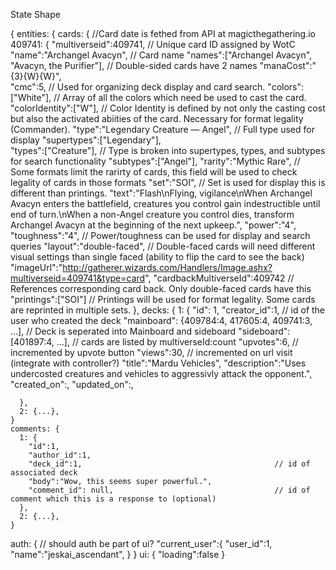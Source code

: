 State Shape

{
  entities: {
    cards: {                                                   //Card date is fethed from API at magicthegathering.io
      409741: {
        "multiverseid":409741,                                 // Unique card ID assigned by WotC
        "name":"Archangel Avacyn",                             // Card name
        "names":["Archangel Avacyn", "Avacyn, the Purifier"],  // Double-sided cards have 2 names
        "manaCost":"{3}{W}{W}",                                
        "cmc":5,                                               // Used for organizing deck display and card search. 
        "colors":["White"],                                    // Array of all the colors which need be used to cast the card.
        "colorIdentity":["W"],                                 // Color Identity is defined by not only the casting cost but also the activated abiities of the card. Necessary for format legality (Commander).
        "type":"Legendary Creature — Angel",                   // Full type used for display
        "supertypes":["Legendary"],                            
        "types":["Creature"],                                  // Type is broken into supertypes, types, and subtypes for search functionality
        "subtypes":["Angel"],
        "rarity":"Mythic Rare",                                // Some formats limit the rarirty of cards, this field will be used to check legality of cards in those formats
        "set":"SOI",                                           // Set is used for display this is different than printings.
        "text":"Flash\nFlying, vigilance\nWhen Archangel Avacyn enters the battlefield, creatures you control gain indestructible until end of turn.\nWhen a non-Angel creature you control dies, transform Archangel Avacyn at the beginning of the next upkeep.",
        "power":"4",                                           
        "toughness":"4",                                       // Power/toughness can be used for display and search queries
        "layout":"double-faced",                               // Double-faced cards will need different visual settings than single faced (ability to flip the card to see the back)
        "imageUrl":"http://gatherer.wizards.com/Handlers/Image.ashx?multiverseid=409741&type=card",
        "cardbackMultiverseId":409742                          // References corresponding card back. Only double-faced cards have this
        "printings":["SOI"]                                    // Printings will be used for format legality. Some cards are reprinted in multiple sets.
      },
    decks: {
      1: {
        "id": 1,
        "creator_id":1,                                        // id of the user who created the deck
        "mainboard": {409784:4, 417605:4, 409741:3, ...],      // Deck is seperated into Mainboard and sideboard
        "sideboard": [401897:4, ...],                          // cards are listed by multiverseId:count
        "upvotes":6,                                           // incremented by upvote button
        "views":30,                                            // incremented on url visit (integrate with controller?)
        "title":"Mardu Vehicles",
        "description":"Uses undercosted creatures and vehicles to aggressivly attack the opponent.",
        "created_on":<Date>,
        "updated_on":<Date>,
       
      },
      2: {...},
    }
    comments: {
      1: {
        "id":1,
        "author_id":1,                                        
        "deck_id":1,                                           // id of associated deck
        "body":"Wow, this seems super powerful.",
        "comment_id": null,                                    // id of comment which this is a response to (optional)
      },
      2: {...},
    }
  auth: {                                                      // should auth be part of ui?
    "current_user":{
      "user_id":1,
      "name":"jeskai_ascendant",
    }
  }
  ui: {
    "loading":false
  }
        
        
        
    
